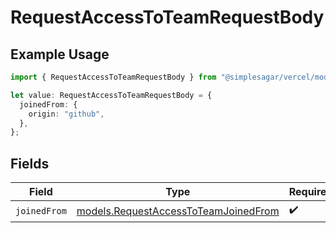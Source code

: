 # RequestAccessToTeamRequestBody

## Example Usage

```typescript
import { RequestAccessToTeamRequestBody } from "@simplesagar/vercel/models/requestaccesstoteamop.js";

let value: RequestAccessToTeamRequestBody = {
  joinedFrom: {
    origin: "github",
  },
};
```

## Fields

| Field                                                                              | Type                                                                               | Required                                                                           | Description                                                                        |
| ---------------------------------------------------------------------------------- | ---------------------------------------------------------------------------------- | ---------------------------------------------------------------------------------- | ---------------------------------------------------------------------------------- |
| `joinedFrom`                                                                       | [models.RequestAccessToTeamJoinedFrom](../models/requestaccesstoteamjoinedfrom.md) | :heavy_check_mark:                                                                 | N/A                                                                                |